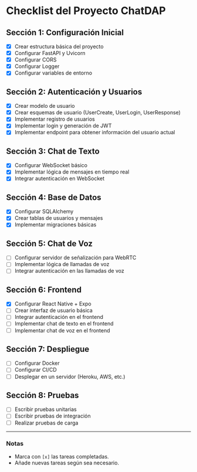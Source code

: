 # Checklist del Proyecto ChatDAP

## Sección 1: Configuración Inicial
- [x] Crear estructura básica del proyecto
- [x] Configurar FastAPI y Uvicorn
- [x] Configurar CORS
- [x] Configurar Logger
- [x] Configurar variables de entorno

## Sección 2: Autenticación y Usuarios
- [x] Crear modelo de usuario
- [x] Crear esquemas de usuario (UserCreate, UserLogin, UserResponse)
- [x] Implementar registro de usuarios
- [x] Implementar login y generación de JWT
- [x] Implementar endpoint para obtener información del usuario actual

## Sección 3: Chat de Texto
- [x] Configurar WebSocket básico
- [x] Implementar lógica de mensajes en tiempo real
- [x] Integrar autenticación en WebSocket

## Sección 4: Base de Datos
- [x] Configurar SQLAlchemy
- [x] Crear tablas de usuarios y mensajes
- [x] Implementar migraciones básicas

## Sección 5: Chat de Voz
- [ ] Configurar servidor de señalización para WebRTC
- [ ] Implementar lógica de llamadas de voz
- [ ] Integrar autenticación en las llamadas de voz

## Sección 6: Frontend
- [x] Configurar React Native + Expo
- [ ] Crear interfaz de usuario básica
- [ ] Integrar autenticación en el frontend
- [ ] Implementar chat de texto en el frontend
- [ ] Implementar chat de voz en el frontend

## Sección 7: Despliegue
- [ ] Configurar Docker
- [ ] Configurar CI/CD
- [ ] Desplegar en un servidor (Heroku, AWS, etc.)

## Sección 8: Pruebas
- [ ] Escribir pruebas unitarias
- [ ] Escribir pruebas de integración
- [ ] Realizar pruebas de carga

---

### Notas
- Marca con `[x]` las tareas completadas.
- Añade nuevas tareas según sea necesario. 